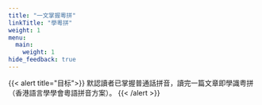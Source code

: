 ```yaml
---
title: "一文掌握粵拼"
linkTitle: "學粵拼"
weight: 1
menu:
  main:
    weight: 1
hide_feedback: true
---
```


{{< alert title="目标">}}
默認讀者已掌握普通話拼音，讀完一篇文章即學識粤拼（香港語言學學會粵語拼音方案）。
{{< /alert >}}
